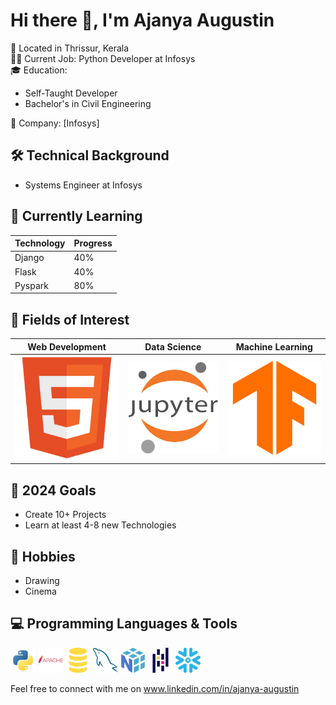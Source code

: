 # Hi there 👋, I'm Ajanya Augustin

📍 Located in Thrissur, Kerala  
👨‍💻 Current Job: Python Developer at Infosys  
🎓 Education:  
- Self-Taught Developer  
- Bachelor's in Civil Engineering  

🏢 Company: [Infosys]

## 🛠️ Technical Background
- Systems Engineer at Infosys  

## 🌱 Currently Learning

| Technology | Progress |
|------------|----------|
| Django     | 40%      |
| Flask      | 40%      |
| Pyspark    | 80%      |

## 🚀 Fields of Interest

| Web Development | Data Science | Machine Learning |
|-----------------|--------------|------------------|
| ![Web Development](https://raw.githubusercontent.com/devicons/devicon/master/icons/html5/html5-original.svg) | ![Data Science](https://raw.githubusercontent.com/devicons/devicon/master/icons/jupyter/jupyter-original-wordmark.svg) | ![Machine Learning](https://raw.githubusercontent.com/devicons/devicon/master/icons/tensorflow/tensorflow-original.svg) |

## 🎯 2024 Goals
- Create 10+ Projects  
- Learn at least 4-8 new Technologies

## 🎨 Hobbies
- Drawing
- Cinema

## 💻 Programming Languages & Tools

<p>
  <a href="#"><img src="https://raw.githubusercontent.com/devicons/devicon/master/icons/python/python-original.svg" alt="python" width="40" height="40"/></a>
  <a href="#"><img src="https://raw.githubusercontent.com/devicons/devicon/master/icons/apache/apache-original-wordmark.svg" alt="pyspark" width="40" height="40"/></a>
  <a href="#"><img src="https://raw.githubusercontent.com/devicons/devicon/master/icons/sql/sql-original.svg" alt="sql" width="40" height="40"/></a>
  <a href="#"><img src="https://raw.githubusercontent.com/devicons/devicon/master/icons/mysql/mysql-original.svg" alt="mysql" width="40" height="40"/></a>
  <a href="#"><img src="https://raw.githubusercontent.com/devicons/devicon/master/icons/numpy/numpy-original.svg" alt="numpy" width="40" height="40"/></a>
  <a href="#"><img src="https://raw.githubusercontent.com/devicons/devicon/master/icons/pandas/pandas-original.svg" alt="pandas" width="40" height="40"/></a>
  <a href="#"><img src="https://raw.githubusercontent.com/devicons/devicon/master/icons/snowflake/snowflake-original.svg" alt="snowflake" width="40" height="40"/></a>
</p>

Feel free to connect with me on www.linkedin.com/in/ajanya-augustin
